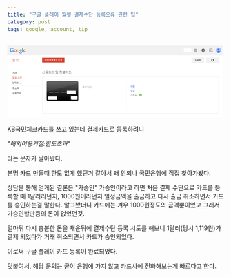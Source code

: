 ```yaml
---
title: "구글 플레이 월렛 결제수단 등록오류 관련 팁"
category: post
tags: google, account, tip
---
```


![신용카드 및 직불카드 등록 이미지](/images/2014-12-27/01.png)


KB국민체크카드를 쓰고 있는데 결제카드로 등록하려니

*"해외이용거절:한도초과"*

라는 문자가 날아왔다.


분명 카드 만들때 한도 없게 했던거 같아서 왜 안되나 국민은행에 직접 찾아가봤다.

상담을 통해 얻게된 결론은 "가승인" 가승인이라고 하면 처음 결제 수단으로 카드를 등록할 때 1달러라던지, 1000원이라던지 일정금액을 출금하고 다시 출금 취소하면서 카드를 승인하는걸 말한다. 알고봤더니 카드에는 겨우 1000원정도의 금액뿐이었고 그래서 가승인할만큼의 돈이 없었던것.


얼마뒤 다시 충분한 돈을 채운뒤에 결제수단 등록 시도를 해보니 1달러(당시 1,119원)가 결제 되었다가 거래 취소되면서 카드가 승인되었다.


이로써 구글 플레이 카드 등록이 완료되었다.


덧붙여서, 해당 문의는 굳이 은행에 가지 않고 카드사에 전화해보는게 빠르다고 한다.
